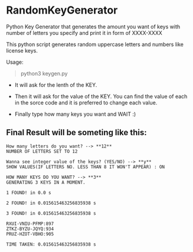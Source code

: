 # RandomKeyGenerator
Python Key Generator that generates the amount you want of keys with number of letters you specify and print it in form of XXXX-XXXX

This python script generates random uppercase letters and numbers like license keys.

Usage:

>python3 keygen.py

- It will ask for the lenth of the KEY.

- Then it will ask for the value of the KEY. You can find the value of each in the sorce code and it is preferred to change each value.

- Finally type how many keys you want and WAIT :)

## Final Result will be someting like this:
```
How many letters do you want? --> **12**
NUMBER OF LETTERS SET TO 12

Wanna see integer value of the keys? (YES/NO) --> **y**
SHOW VALUES(IF LETTERS NO. LESS THAN 8 IT WON'T APPEAR) : ON

HOW MANY KEYS DO YOU WANT? --> **3**
GENERATING 3 KEYS IN A MOMENT.

1 FOUND! in 0.0 s

2 FOUND! in 0.015615463256835938 s

3 FOUND! in 0.015615463256835938 s

RXUI-VNIU-PFMP:897
ZTKZ-BYZU-JQYQ:934
PRUZ-HZOT-VBHO:905

TIME TAKEN: 0.015615463256835938 s
```
